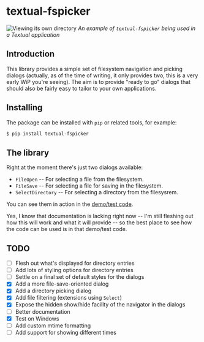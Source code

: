 # textual-fspicker

![Viewing its own directory](https://raw.githubusercontent.com/davep/textual-fspicker/main/img/textual-fspicker.png)
*An example of `textual-fspicker` being used in a Textual application*

## Introduction

This library provides a simple set of filesystem navigation and picking
dialogs (actually, as of the time of writing, it only provides two, this is
a very early WiP you're seeing). The aim is to provide "ready to go" dialogs
that should also be fairly easy to tailor to your own applications.

## Installing

The package can be installed with `pip` or related tools, for example:

```sh
$ pip install textual-fspicker
```

## The library

Right at the moment there's just two dialogs available:

- `FileOpen` -- For selecting a file from the filesystem.
- `FileSave` -- For selecting a file for saving in the filesystem.
- `SelectDirectory` -- For selecting a directory from the filesysrem.

You can see them in action in the [demo/test
code](https://github.com/davep/textual-fspicker/blob/main/src/textual_fspicker/__main__.py).

Yes, I know that documentation is lacking right now -- I'm still fleshing
out how this will work and what it will provide -- so the best place to see
how the code can be used is in that demo/test code.

## TODO

- [ ] Flesh out what's displayed for directory entries
- [ ] Add lots of styling options for directory entries
- [ ] Settle on a final set of default styles for the dialogs
- [X] Add a more file-save-oriented dialog
- [X] Add a directory picking dialog
- [X] Add file filtering (extensions using `Select`)
- [X] Expose the hidden show/hide facility of the navigator in the dialogs
- [ ] Better documentation
- [X] Test on Windows
- [ ] Add custom mtime formatting
- [ ] Add support for showing different times

[//]: # (README.md ends here)

